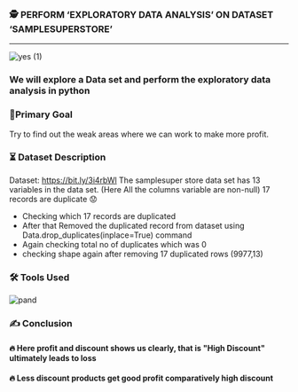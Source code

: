 ### 🕵️‍ PERFORM ‘EXPLORATORY DATA ANALYSIS’ ON DATASET ‘SAMPLESUPERSTORE’ 
_________________________________________________________________________________________________________________________________________________________________________________
![yes (1)](https://user-images.githubusercontent.com/79318960/137638618-e0ce2b6f-aebb-4de4-b9c0-662e33341071.gif)

### We will explore a Data set and perform the exploratory data analysis in python

### 📝Primary Goal
Try to find out the weak areas where we can 
work to make more profit. 
### ⏳ Dataset Description
 Dataset: https://bit.ly/3i4rbWl 
 The samplesuper store data set has 13 variables in the data set.
 (Here All the columns variable are non-null)
  17 records are duplicate 😟
- Checking which 17 records are duplicated
- After that Removed the duplicated record from dataset using Data.drop_duplicates(inplace=True) command
- Again checking total no of duplicates which was 0
- checking shape again after removing 17 duplicated rows (9977,13)
###  🛠 Tools Used
![pand](https://user-images.githubusercontent.com/79318960/138583921-dd4af8d6-e033-4c12-8217-416ccea2b80d.png)


### ✍️ Conclusion

#### 🔥 Here profit and discount shows us clearly, that is "High Discount" ultimately leads to loss


#### 🔥 Less discount products get good profit comparatively high discount





